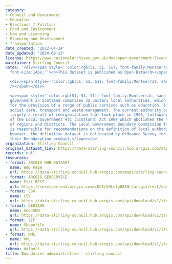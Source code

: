 ```yaml
---
category:
- Council and Government
- Education
- Elections / Politics
- Food and Environment
- Law and Licensing
- Planning and Development
- Transportation
date_created: '2022-04-24'
date_updated: '2024-08-13'
license: https://www.nationalarchives.gov.uk/doc/open-government-licence/version/3/
maintainer: Stirling Council
notes: '<div><span style=''color:rgb(51, 51, 51); font-family:Montserrat, sans-serif;
  font-size:14px;''><b>This dataset is published as Open Data</b></span></div>

  <div><span style=''color:rgb(51, 51, 51); font-family:Montserrat, sans-serif; font-size:14px;''><br
  /></span></div>

  <p><span style=''color:rgb(51, 51, 51); font-family:Montserrat, sans-serif; font-size:14px;''>Local
  government in Scotland comprises 32 unitary local authorities, which are responsible
  for the provision of a range of public services such as education, licensing regulations,
  social care, transport and waste management. The current authority boundaries are
  largely a result of reorganization that took place in 1996, following the enactment
  of the Local Government etc (Scotland) Act 1994 which abolished the two tier structure
  of regions and districts. The Local Government Boundary Commission for Scotland
  is responsible for recommendations on the definition of local authority boundaries,
  however, the definitive dataset is delineated by Ordnance Survey for inclusion in
  their BoundaryLine product.</span></p>'
organization: Stirling Council
original_dataset_link: https://data-stirling-council.hub.arcgis.com/maps/stirling-council::boundaries-administrative-stirling-council
records: null
resources:
- format: ARCGIS HUB DATASET
  name: Web Page
  url: https://data-stirling-council.hub.arcgis.com/maps/stirling-council::boundaries-administrative-stirling-council
- format: ARCGIS GEOSERVICE
  name: Esri REST
  url: https://services-eu1.arcgis.com/cECIr59LclpO818r/arcgis/rest/services/Boundaries_Stirling_Council/FeatureServer/0
- format: CSV
  name: CSV
  url: https://data-stirling-council.hub.arcgis.com/api/download/v1/items/f0a65894f6a3451f81d9fb68902e8a80/csv?layers=0
- format: GEOJSON
  name: GeoJSON
  url: https://data-stirling-council.hub.arcgis.com/api/download/v1/items/f0a65894f6a3451f81d9fb68902e8a80/geojson?layers=0
- format: ZIP
  name: Shapefile
  url: https://data-stirling-council.hub.arcgis.com/api/download/v1/items/f0a65894f6a3451f81d9fb68902e8a80/shapefile?layers=0
- format: KML
  name: KML
  url: https://data-stirling-council.hub.arcgis.com/api/download/v1/items/f0a65894f6a3451f81d9fb68902e8a80/kml?layers=0
schema: default
title: Boundaries administrative - stirling council
---
```


